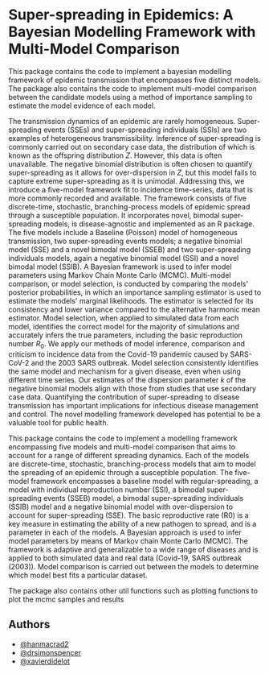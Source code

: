 
# Super-spreading in Epidemics: A Bayesian Modelling Framework with Multi-Model Comparison

This package contains the code to implement a bayesian modelling framework of epidemic transmission that encompasses five distinct models. The package also contains the code to implement multi-model comparison between the candidate models using a method of importance sampling to estimate the model evidence of each model. 

The transmission dynamics of an epidemic are rarely homogeneous. Super-spreading events (SSEs) and super-spreading individuals (SSIs) are two examples of heterogeneous transmissibility. Inference of super-spreading is commonly carried out on secondary case data, the distribution of which is known as the offspring distribution $Z$. However, this data is often unavailable. The negative binomial distribution is often chosen to quantify super-spreading as it allows for over-dispersion in $Z$, but this model fails to capture extreme super-spreading as it is unimodal. Addressing this, we introduce a five-model framework fit to incidence time-series, data that is more commonly recorded and available. The framework consists of five discrete-time, stochastic, branching-process models of epidemic spread through a susceptible population. It incorporates novel, bimodal super-spreading models, is disease-agnostic and implemented as an R package. The five models include a Baseline (Poisson) model of homogeneous transmission, two super-spreading events models; a negative binomial model (SSE) and a novel bimodal model (SSEB) and two super-spreading individuals models, again a negative binomial model (SSI) and a novel bimodal model (SSIB). A Bayesian framework is used to infer model parameters using Markov Chain Monte Carlo (MCMC). Multi-model comparison, or model selection, is conducted by comparing the models' posterior probabilities, in which an importance sampling estimator is used to estimate the models' marginal likelihoods. The estimator is selected for its consistency and lower variance compared to the alternative harmonic mean estimator. Model selection, when applied to simulated data from each model, identifies the correct model for the majority of simulations and accurately infers the true parameters, including the basic reproduction number $R_0$. We apply our methods of model inference, comparison and criticism to incidence data from the Covid-19 pandemic caused by SARS-CoV-2 and the 2003 SARS outbreak. Model selection consistently identifies the same model and mechanism for a given disease, even when using different time series. Our estimates of the dispersion parameter $k$ of the negative binomial models align with those from studies that use secondary case data. Quantifying the contribution of super-spreading to disease transmission has important implications for infectious disease management and control. The novel modelling framework developed has potential to be a valuable tool for public health. 

This package contains the code to implement a modelling framework encompassing five models and multi-model comparison that aims to account for a range of different spreading dynamics. Each of the models are discrete-time, stochastic, branching-process models that aim to model the spreading of an epidemic through a susceptible population. The five-model framework encompasses a baseline model with regular-spreading, a model with individual reproduction number (SSI), a bimodal super-spreading events (SSEB) model, a bimodal super-spreading individuals (SSIB) model and a negative binomial model with over-dispersion to account for super-spreading (SSE). The basic reproductive rate (R0) is a key measure in estimating the ability of a new pathogen to spread, and is a parameter in each of the models. A Bayesian approach is used to infer model parameters by means of Markov chain Monte Carlo (MCMC). The framework is adaptive and generalizable to a wide range of diseases and is applied to both simulated data and real data (Covid-19, SARS outbreak (2003)). Model comparison is carried out between the models to determine which model best fits a particular dataset.

The package also contains other util functions such as plotting functions to plot the mcmc samples and results


## Authors

- [@hanmacrad2](https://www.github.com/hanmacrad2)
- [@drsimonspencer](https://github.com/drsimonspencer)
- [@xavierdidelot](https://github.com/xavierdidelot)

